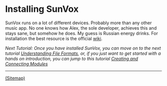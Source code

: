 # Installing SunVox

SunVox runs on a lot of different devices. Probably more than any other music app. No one knows how Alex, the sole developer, achieves this and stays sane, but somehow he does. My guess is Russian energy drinks. For installation the best resource is the official [wiki](http://www.warmplace.ru/wiki/doku.php?id=sunvox:manual_en#installing).

_Next Tutorial: Once you have installed SunVox, you can move on to the next tutorial [Understanding File Formats](../c--Understanding-File-Formats), or, if you just want to get started with a hands on introduction, you can jump to this tutorial [Creating and Connecting Modules](../2--UI-The-Module-Section)_

---

[(Sitemap)](https://github.com/way-of-the-sunvox/Way-of-the-SunVox/blob/master/Sitemap.md)
